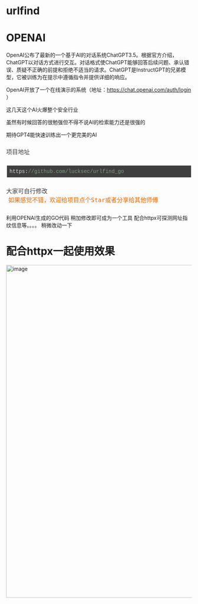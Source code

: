 # urlfind

# OPENAI

OpenAI公布了最新的一个基于AI的对话系统ChatGPT3.5。根据官方介绍，ChatGPT以对话方式进行交互。对话格式使ChatGPT能够回答后续问题、承认错误、质疑不正确的前提和拒绝不适当的请求。ChatGPT是InstructGPT的兄弟模型，它被训练为在提示中遵循指令并提供详细的响应。

OpenAI开放了一个在线演示的系统（地址：https://chat.openai.com/auth/login ）

这几天这个AI火爆整个安全行业

虽然有时候回答的很勉强但不得不说AI的检索能力还是很强的

期待GPT4能快速训练出一个更完美的AI



<div class="output_wrapper" id="output_wrapper_id" style="font-size: 16px; color: rgb(62, 62, 62); line-height: 1.6; word-spacing: 0px; letter-spacing: 0px; font-family: 'Helvetica Neue', Helvetica, 'Hiragino Sans GB', 'Microsoft YaHei', Arial, sans-serif;"><p style="font-size: inherit; color: inherit; line-height: inherit; padding: 0px; margin: 1.5em 0px;">项目地址</p>
<pre style="font-size: inherit; color: inherit; line-height: inherit; margin: 0px; padding: 0px;"><code class="hljs cpp" style="overflow-wrap: break-word; margin: 0px 2px; line-height: 18px; font-size: 14px; font-weight: normal; word-spacing: 0px; letter-spacing: 0px; font-family: Consolas, Inconsolata, Courier, monospace; border-radius: 0px; overflow-x: auto; padding: 0.5em; background: rgb(63, 63, 63); color: rgb(220, 220, 220); white-space: pre !important; word-wrap: normal !important; word-break: normal !important; overflow: auto !important; display: -webkit-box !important;">https:<span class="hljs-comment" style="font-size: inherit; line-height: inherit; margin: 0px; padding: 0px; color: rgb(127, 159, 127); word-wrap: inherit !important; word-break: inherit !important;">//github.com/lucksec/urlfind_go</span><br></code></pre>
<p style="font-size: inherit; color: inherit; line-height: inherit; padding: 0px; margin: 1.5em 0px;">大家可自行修改<br><code style="font-size: inherit; line-height: inherit; overflow-wrap: break-word; padding: 2px 4px; border-radius: 4px; margin: 0px 2px; color: rgb(233, 105, 0); background: rgb(248, 248, 248);">如果感觉不错，欢迎给项目点个Star或者分享给其他师傅</code></p></div>

利用OPENAI生成的GO代码
稍加修改即可成为一个工具
配合httpx可探测网址指纹信息等。。。。
稍微改动一下

# 配合httpx一起使用效果


<img width="901" alt="image" src="https://user-images.githubusercontent.com/59011386/206194870-48afca86-6a87-455f-8413-ea1683b12b99.png">

